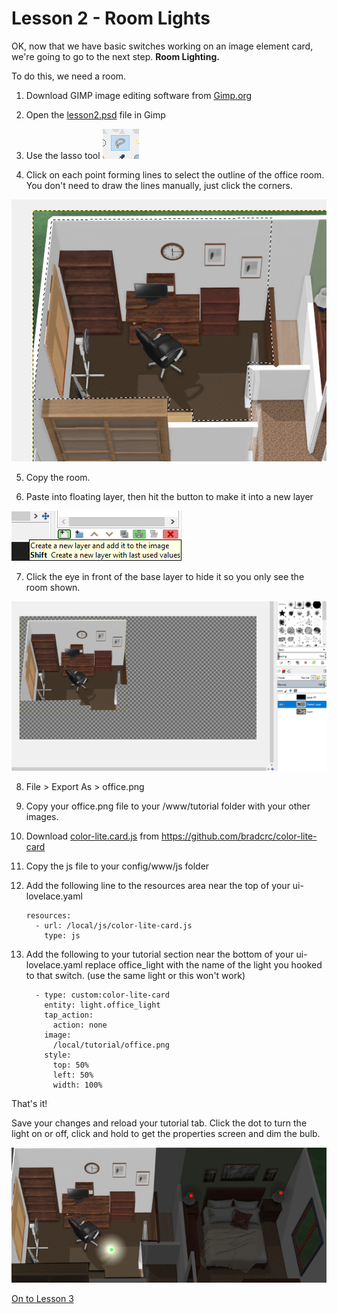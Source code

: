 # Lesson 2 - Room Lights

OK, now that we have basic switches working on an image element card, we're going to go to the next step.   **Room Lighting.**
 
 
To do this, we need a room.
 

1. Download GIMP image editing software from [Gimp.org](http://gimp.org/)

2. Open the [lesson2.psd](https://github.com/bradcrc/color-lite-card/blob/master/tutorial/Lesson-2-Room/Lesson-Files/lesson2.psd) file in Gimp

3. Use the lasso tool
![lasso](lasso.png)

4. Click on each point forming lines to select the outline of the office room.  You don't need to draw the lines manually, just click the corners.

![select outline](select.png)


5. Copy the room.

6. Paste into floating layer, then hit the button to make it into a new layer

![new layer](newlayer.png)


 
7. Click the eye in front of the base layer to hide it so you only see the room shown.

![room](room.png)


8. File > Export As  > office.png   
 

9. Copy your office.png file to your /www/tutorial folder with your other images.


10. Download [color-lite.card.js](https://github.com/bradcrc/color-lite-card) from https://github.com/bradcrc/color-lite-card


11. Copy the js file to your config/www/js folder 


12. Add the following line to the resources area near the top of your ui-lovelace.yaml

		resources:
		  - url: /local/js/color-lite-card.js
			type: js


		
13. Add the following to your tutorial section near the bottom of your ui-lovelace.yaml
	replace office_light with the name of the light you hooked to that switch. (use the same light or this won't work)


          - type: custom:color-lite-card
            entity: light.office_light
            tap_action:
              action: none    
            image:
              /local/tutorial/office.png   
            style:
              top: 50%
              left: 50%
              width: 100%  		
	
	
	
That's it!
 
Save your changes and reload your tutorial tab.   Click the dot to turn the light on or off,  click and hold to get the properties screen and dim the bulb.  


![room](lesson2.gif)


[On to Lesson 3](https://github.com/bradcrc/color-lite-card/tree/master/tutorial/Lesson-3-Lamp)
